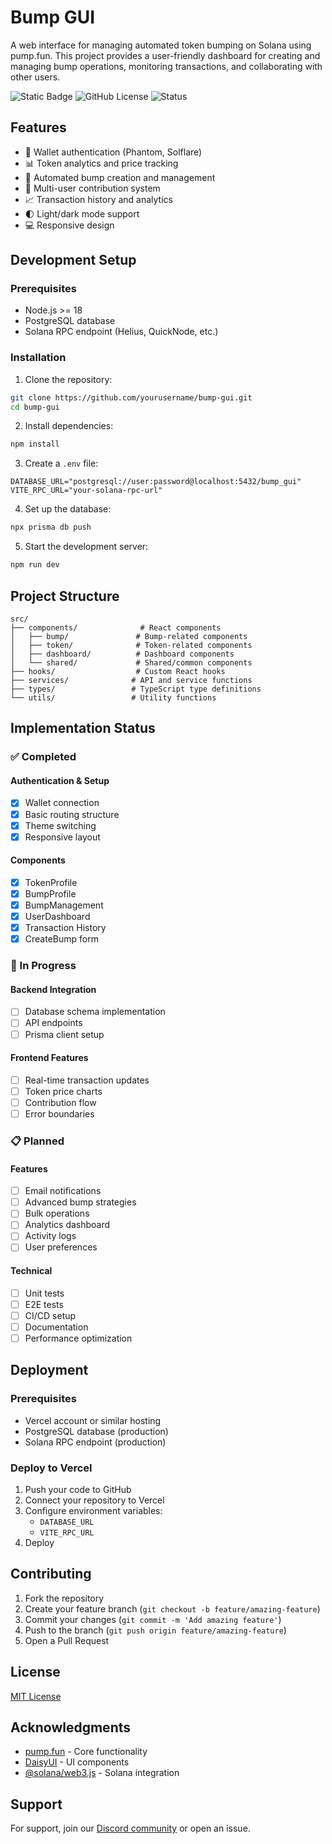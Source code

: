 # Bump GUI

A web interface for managing automated token bumping on Solana using pump.fun. This project provides a user-friendly dashboard for creating and managing bump operations, monitoring transactions, and collaborating with other users.

![Static Badge](https://img.shields.io/badge/solana-mainnet-success)
![GitHub License](https://img.shields.io/badge/license-MIT-blue)
![Status](https://img.shields.io/badge/status-in%20development-orange)

## Features

- 🔐 Wallet authentication (Phantom, Solflare)
- 📊 Token analytics and price tracking
- 🤖 Automated bump creation and management
- 👥 Multi-user contribution system
- 📈 Transaction history and analytics
- 🌓 Light/dark mode support
- 💻 Responsive design

## Development Setup

### Prerequisites

- Node.js >= 18
- PostgreSQL database
- Solana RPC endpoint (Helius, QuickNode, etc.)

### Installation

1. Clone the repository:

```bash
git clone https://github.com/yourusername/bump-gui.git
cd bump-gui
```

2. Install dependencies:

```bash
npm install
```

3. Create a `.env` file:

```env
DATABASE_URL="postgresql://user:password@localhost:5432/bump_gui"
VITE_RPC_URL="your-solana-rpc-url"
```

4. Set up the database:

```bash
npx prisma db push
```

5. Start the development server:

```bash
npm run dev
```

## Project Structure

```
src/
├── components/              # React components
│   ├── bump/               # Bump-related components
│   ├── token/              # Token-related components
│   ├── dashboard/          # Dashboard components
│   └── shared/             # Shared/common components
├── hooks/                  # Custom React hooks
├── services/              # API and service functions
├── types/                 # TypeScript type definitions
└── utils/                 # Utility functions
```

## Implementation Status

### ✅ Completed

#### Authentication & Setup

- [x] Wallet connection
- [x] Basic routing structure
- [x] Theme switching
- [x] Responsive layout

#### Components

- [x] TokenProfile
- [x] BumpProfile
- [x] BumpManagement
- [x] UserDashboard
- [x] Transaction History
- [x] CreateBump form

### 🚧 In Progress

#### Backend Integration

- [ ] Database schema implementation
- [ ] API endpoints
- [ ] Prisma client setup

#### Frontend Features

- [ ] Real-time transaction updates
- [ ] Token price charts
- [ ] Contribution flow
- [ ] Error boundaries

### 📋 Planned

#### Features

- [ ] Email notifications
- [ ] Advanced bump strategies
- [ ] Bulk operations
- [ ] Analytics dashboard
- [ ] Activity logs
- [ ] User preferences

#### Technical

- [ ] Unit tests
- [ ] E2E tests
- [ ] CI/CD setup
- [ ] Documentation
- [ ] Performance optimization

## Deployment

### Prerequisites

- Vercel account or similar hosting
- PostgreSQL database (production)
- Solana RPC endpoint (production)

### Deploy to Vercel

1. Push your code to GitHub
2. Connect your repository to Vercel
3. Configure environment variables:
   - `DATABASE_URL`
   - `VITE_RPC_URL`
4. Deploy

## Contributing

1. Fork the repository
2. Create your feature branch (`git checkout -b feature/amazing-feature`)
3. Commit your changes (`git commit -m 'Add amazing feature'`)
4. Push to the branch (`git push origin feature/amazing-feature`)
5. Open a Pull Request

## License

[MIT License](LICENSE)

## Acknowledgments

- [pump.fun](https://pump.fun) - Core functionality
- [DaisyUI](https://daisyui.com/) - UI components
- [@solana/web3.js](https://solana-labs.github.io/solana-web3.js/) - Solana integration

## Support

For support, join our [Discord community](https://discord.gg/nothingdao) or open an issue.
